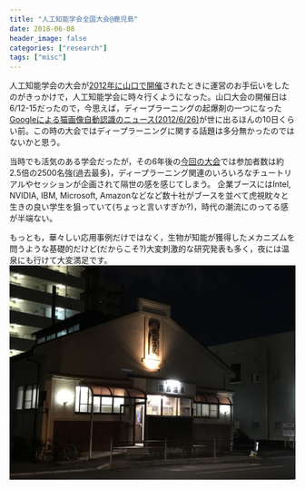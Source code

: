 ```yaml
---
title: "人工知能学会全国大会@鹿児島"
date: 2018-06-08
header_image: false
categories: ["research"]
tags: ["misc"]
---
```


人工知能学会の大会が[2012年に山口で開催](http://2012.conf.ai-gakkai.or.jp/)されたときに運営のお手伝いをしたのがきっかけで，人工知能学会に時々行くようになった。山口大会の開催日は6/12-15だったので，今思えば，ディープラーニングの起爆剤の一つになった[Googleによる猫画像自動認識のニュース(2012/6/26)](https://www.nytimes.com/2012/06/26/technology/in-a-big-network-of-computers-evidence-of-machine-learning.html?pagewanted=all)が世に出るほんの10日くらい前。この時の大会ではディープラーニングに関する話題は多分無かったのではないかと思う。

<!--more-->

当時でも活気のある学会だったが，その6年後の[今回の大会](https://www.ai-gakkai.or.jp/jsai2018/)では参加者数は約2.5倍の2500名強(過去最多)，ディープラーニング関連のいろいろなチュートリアルやセッションが企画されて隔世の感を感じてしまう。
企業ブースにはIntel, NVIDIA, IBM, Microsoft, Amazonなどなど数十社がブースを並べて虎視眈々と生きの良い学生を狙っていて(ちょっと言いすぎか?)，時代の潮流にのってる感が半端ない。

もっとも，華々しい応用事例だけではなく，生物が知能が獲得したメカニズムを問うような基礎的だけど(だからこそ?)大変刺激的な研究発表も多く，夜には温泉にも行けて大変満足です。
![On-sen](2-IMG_5784.jpg)

